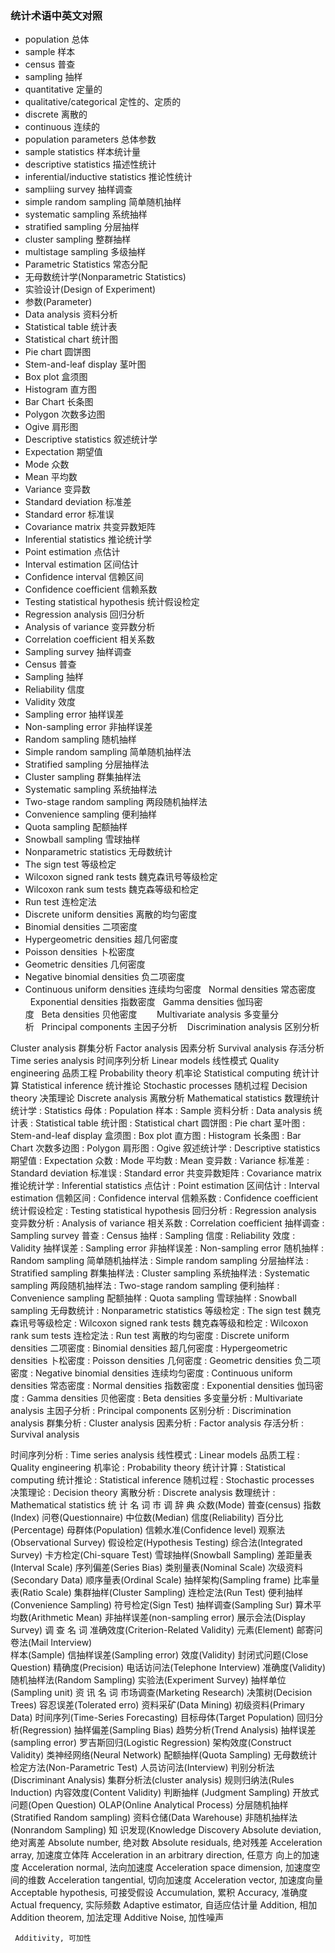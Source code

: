 ### 统计术语中英文对照


 * population 总体
 * sample 样本
 * census 普查
 * sampling 抽样
 * quantitative 定量的
 * qualitative/categorical 定性的、定质的
 * discrete 离散的
 * continuous 连续的
 * population parameters 总体参数
 * sample statistics 样本统计量
 * descriptive statistics 描述性统计
 * inferential/inductive statistics 推论性统计
 * sampliing survey 抽样调查
 * simple random sampling 简单随机抽样
 * systematic sampling 系统抽样
 * stratified sampling 分层抽样
 * cluster sampling 整群抽样
 * multistage sampling 多级抽样
 * Parametric Statistics 常态分配
 * 无母数统计学(Nonparametric Statistics)
 * 实验设计(Design of Experiment)
 * 参数(Parameter)
 * Data analysis 资料分析   
 * Statistical table 统计表   
 * Statistical chart 统计图   
 * Pie chart 圆饼图
 * Stem-and-leaf display 茎叶图
 * Box plot 盒须图
 * Histogram 直方图
 * Bar Chart 长条图
 * Polygon 次数多边图
 * Ogive 肩形图
 * Descriptive statistics 叙述统计学
 * Expectation 期望值
 * Mode 众数   
 * Mean 平均数   
 * Variance 变异数
 * Standard deviation 标准差
 * Standard error 标准误
 * Covariance matrix 共变异数矩阵
 * Inferential statistics 推论统计学
 * Point estimation 点估计
 * Interval estimation 区间估计
 * Confidence interval 信赖区间
 * Confidence coefficient 信赖系数
 * Testing statistical hypothesis 统计假设检定
 * Regression analysis 回归分析   
 * Analysis of variance 变异数分析   
 * Correlation coefficient 相关系数   
 * Sampling survey 抽样调查   
 * Census 普查   
 * Sampling 抽样   
 * Reliability 信度   
 * Validity 效度
 * Sampling error 抽样误差 
 * Non-sampling error 非抽样误差
 * Random sampling 随机抽样 
 * Simple random sampling 简单随机抽样法
 * Stratified sampling 分层抽样法   
 * Cluster sampling 群集抽样法 
 * Systematic sampling 系统抽样法 
 * Two-stage random sampling 两段随机抽样法 
 * Convenience sampling 便利抽样   
 * Quota sampling 配额抽样   
 * Snowball sampling 雪球抽样
 * Nonparametric statistics 无母数统计
 * The sign test 等级检定
 * Wilcoxon signed rank tests 魏克森讯号等级检定 
 * Wilcoxon rank sum tests 魏克森等级和检定 
 * Run test 连检定法    
 * Discrete uniform densities 离散的均匀密度
 * Binomial densities 二项密度 
 * Hypergeometric densities 超几何密度
 * Poisson densities 卜松密度
 * Geometric densities 几何密度 
 * Negative binomial densities 负二项密度
 * Continuous uniform densities 连续均匀密度   Normal densities 常态密度 
  Exponential densities 指数密度   Gamma densities 伽玛密度   Beta densities 贝他密度 
   
  Multivariate analysis 多变量分析   Principal components 主因子分析   
Discrimination analysis 区别分析 

Cluster analysis 群集分析   Factor analysis 因素分析       Survival analysis 存活分析    Time series analysis 时间序列分析   Linear models 线性模式    Quality engineering 品质工程   Probability theory 机率论    Statistical computing 统计计算   Statistical inference 统计推论   Stochastic processes 随机过程   Decision theory 决策理论   Discrete analysis 离散分析    Mathematical statistics 数理统计   统计学 : Statistics   母体 : Population   样本 : Sample    资料分析 : Data analysis   统计表 : Statistical table   统计图 : Statistical chart   圆饼图 : Pie chart    茎叶图 : Stem-and-leaf display   盒须图 : Box plot   直方图 : Histogram   长条图 : Bar Chart   次数多边图 : Polygon   肩形图 : Ogive        叙述统计学 : Descriptive statistics   期望值 : Expectation 
  众数 : Mode    平均数 : Mean    变异数 : Variance    标准差 : Standard deviation   标准误 : Standard error    共变异数矩阵 : Covariance matrix       推论统计学 : Inferential statistics   点估计 : Point estimation    区间估计 : Interval estimation   信赖区间 : Confidence interval   信赖系数 : Confidence coefficient     统计假设检定 : Testing statistical  hypothesis    回归分析 : Regression analysis   变异数分析 : Analysis of variance   相关系数 : Correlation coefficient       抽样调查 : Sampling survey   普查 : Census   抽样 : Sampling   信度 : Reliability   效度 : Validity    抽样误差 : Sampling error    非抽样误差 : Non-sampling error   随机抽样 : Random sampling    简单随机抽样法 : Simple random  sampling    分层抽样法 : Stratified sampling   群集抽样法 : Cluster sampling 
  系统抽样法 : Systematic sampling   两段随机抽样法 : Two-stage random sampling    便利抽样 : Convenience sampling    配额抽样 : Quota sampling   雪球抽样 : Snowball sampling       无母数统计 : Nonparametric statistics   等级检定 : The sign test     魏克森讯号等级检定 : Wilcoxon signed  rank tests    魏克森等级和检定 : Wilcoxon rank sum tests    连检定法 : Run test        离散的均匀密度 : Discrete uniform densities    二项密度 : Binomial densities    超几何密度 : Hypergeometric densities   卜松密度 : Poisson densities   几何密度 : Geometric densities    负二项密度 : Negative binomial densities   连续均匀密度 : Continuous uniform densities    常态密度 : Normal densities    指数密度 : Exponential densities   伽玛密度 : Gamma densities   贝他密度 : Beta densities       多变量分析 : Multivariate analysis   主因子分析 : Principal components   区别分析 : Discrimination analysis   群集分析 : Cluster analysis    因素分析 : Factor analysis        存活分析 : Survival analysis
  
  时间序列分析 : Time series analysis   线性模式 : Linear models    品质工程 : Quality engineering   机率论 : Probability theory    统计计算 : Statistical computing   统计推论 : Statistical inference   随机过程 : Stochastic processes   决策理论 : Decision theory   离散分析 : Discrete analysis    数理统计 : Mathematical statistics       统 计 名 词 市 调 辞 典   众数(Mode) 普查(census)    指数(Index) 问卷(Questionnaire)   中位数(Median) 信度(Reliability)    百分比(Percentage) 母群体(Population)       信赖水准(Confidence level) 观察法 (Observational Survey)      假设检定(Hypothesis Testing) 综合法(Integrated Survey)      卡方检定(Chi-square Test) 雪球抽样(Snowball Sampling)      差距量表(Interval Scale) 序列偏差(Series Bias)       类别量表(Nominal Scale) 次级资料(Secondary Data)      顺序量表(Ordinal Scale) 抽样架构(Sampling frame)      比率量表(Ratio Scale) 集群抽样(Cluster Sampling)      连检定法(Run Test) 便利抽样
(Convenience Sampling)      符号检定(Sign Test) 抽样调查(Sampling Sur)    算术平均数(Arithmetic Mean) 非抽样误差(non-sampling error)        展示会法(Display Survey)        调 查 名 词 准确效度(Criterion-Related  Validity)        元素(Element) 邮寄问卷法(Mail Interview)  
     样本(Sample) 信抽样误差(Sampling error)       效度(Validity) 封闭式问题(Close Question)       精确度(Precision) 电话访问法(Telephone Interview)        准确度(Validity) 随机抽样法(Random Sampling)      实验法(Experiment Survey)   抽样单位(Sampling unit) 资 讯 名 词   市场调查(Marketing Research) 决策树(Decision Trees)    容忍误差(Tolerated erro) 资料采矿(Data Mining)    初级资料(Primary Data) 时间序列(Time-Series Forecasting)    目标母体(Target Population) 回归分析(Regression)    抽样偏差(Sampling Bias) 趋势分析(Trend Analysis)    抽样误差(sampling error) 罗吉斯回归(Logistic Regression)    架构效度(Construct Validity) 类神经网络(Neural Network)    配额抽样(Quota Sampling) 无母数统计检定方法(Non-Parametric Test)   人员访问法(Interview) 判别分析法(Discriminant Analysis)    集群分析法(cluster analysis) 规则归纳法(Rules Induction)    内容效度(Content Validity) 判断抽样 (Judgment Sampling)    开放式问题(Open Question) OLAP(Online Analytical Process)   分层随机抽样(Stratified Random sampling) 资料仓储(Data Warehouse)   非随机抽样法(Nonrandom Sampling) 知 识发现(Knowledge Discovery   Absolute deviation, 绝对离差  Absolute number, 绝对数 Absolute residuals, 绝对残差 Acceleration array, 加速度立体阵 Acceleration in an arbitrary direction, 任意方 向上的加速度 Acceleration normal, 法向加速度  Acceleration space dimension, 加速度空间的维数  Acceleration tangential, 切向加速度 Acceleration vector, 加速度向量  Acceptable hypothesis, 可接受假设 Accumulation, 累积  Accuracy, 准确度 Actual frequency, 实际频数  Adaptive estimator, 自适应估计量 Addition, 相加  Addition theorem, 加法定理 Additive Noise, 加性噪声
     
     
     Additivity, 可加性 
